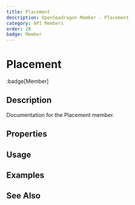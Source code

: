 ```yaml
---
title: Placement
description: OpenSeadragon Member - Placement
category: API Members
order: 28
badge: Member
---
```


# Placement

:badge[Member]

## Description

Documentation for the Placement member.

## Properties

## Usage

## Examples

## See Also

